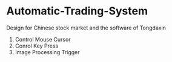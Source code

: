 # Automatic-Trading-System
Design for Chinese stock market and the software of Tongdaxin

1. Control Mouse Cursor
2. Conrol Key Press
3. Image Processing Trigger
